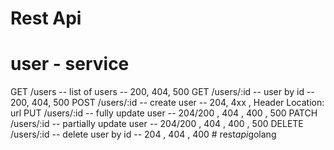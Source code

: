 # Rest Api

# user - service


GET /users -- list of users -- 200, 404, 500
GET /users/:id -- user by id -- 200, 404, 500
POST /users/:id -- create user -- 204, 4xx , Header Location: url
PUT /users/:id -- fully update user -- 204/200 , 404 , 400 , 500
PATCH /users/:id -- partially update user -- 204/200 , 404 , 400 , 500
DELETE /users/:id -- delete user by id -- 204 , 404 , 400 #   r e s t _ a p i _ g o l a n g  
 